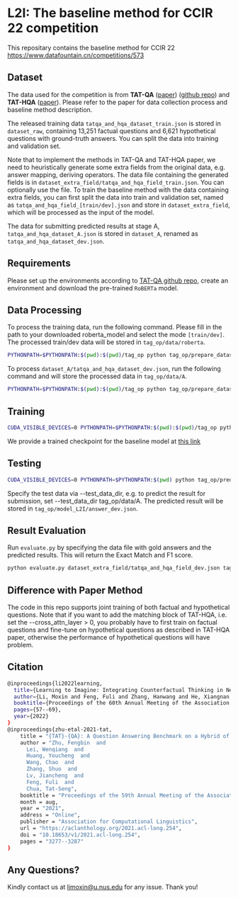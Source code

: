 L2I: The baseline method for CCIR 22 competition
====================

This repositary contains the baseline method for CCIR 22 https://www.datafountain.cn/competitions/573

## Dataset
The data used for the competition is from **TAT-QA** ([paper](https://aclanthology.org/2021.acl-long.254.pdf)) ([github repo](https://github.com/NExTplusplus/TAT-QA)) and **TAT-HQA** ([paper](https://aclanthology.org/2022.acl-long.5.pdf)). Please refer to the paper for data collection process and baseline method description.

The released training data `tatqa_and_hqa_dataset_train.json` is stored in `dataset_raw`, containing 13,251 factual questions and 6,621 hypothetical questions with ground-truth answers. You can split the data into training and validation set. 

Note that to implement the methods in TAT-QA and TAT-HQA paper, we need to heuristically generate some extra fields from the original data, e.g. answer mapping, deriving operators. The data file containing the generated fields is in `dataset_extra_field/tatqa_and_hqa_field_train.json`. You can optionally use the file. To train the baseline method with the data containing extra fields, you can first split the data into train and validation set, named as `tatqa_and_hqa_field_[train/dev].json` and store in `dataset_extra_field`, which will be processed as the input of the model. 

The data for submitting predicted results at stage A, `tatqa_and_hqa_dataset_A.json` is stored in `dataset_A`, renamed as `tatqa_and_hqa_dataset_dev.json`. 

## Requirements
Please set up the environments according to [TAT-QA github repo](https://github.com/NExTplusplus/TAT-QA), create an environment and download the pre-trained `RoBERTa` model. 

## Data Processing

To process the training data, run the following command. Please fill in the path to your downloaded roberta_model and select the mode `[train/dev]`. The processed train/dev data will be stored in `tag_op/data/roberta`. 
```bash
PYTHONPATH=$PYTHONPATH:$(pwd):$(pwd)/tag_op python tag_op/prepare_dataset.py --input_path ./dataset_extra_field --output_dir tag_op/data/roberta --encoder roberta --roberta_model path_to_roberta_model --mode [train/dev]
```
To process `dataset_A/tatqa_and_hqa_dataset_dev.json`, run the following command and will store the processed data in `tag_op/data/A`. 
```bash
PYTHONPATH=$PYTHONPATH:$(pwd):$(pwd)/tag_op python tag_op/prepare_dataset.py --input_path ./dataset_A --output_dir tag_op/data/A --encoder roberta --roberta_model path_to_roberta_model --mode dev --data_format tatqa_and_hqa_dataset_{}.json
```

## Training

```bash
CUDA_VISIBLE_DEVICES=0 PYTHONPATH=$PYTHONPATH:$(pwd):$(pwd)/tag_op python tag_op/trainer.py --data_dir tag_op/data/roberta --save_dir tag_op/model_L2I --batch_size 32 --eval_batch_size 32 --max_epoch 50 --warmup 0.06 --optimizer adam --learning_rate 5e-4  --weight_decay 5e-5 --seed 123 --gradient_accumulation_steps 4 --bert_learning_rate 1.5e-5 --bert_weight_decay 0.01 --log_per_updates 100 --eps 1e-6  --encoder roberta --test_data_dir tag_op/data/roberta/ --roberta_model path_to_roberta_model 
```
We provide a trained checkpoint for the baseline model at [this link](https://drive.google.com/file/d/1VzYy1a_PbOUnqZZLNW58jpWTFL8PRc3B/view?usp=sharing)

## Testing

```bash
CUDA_VISIBLE_DEVICES=0 PYTHONPATH=$PYTHONPATH:$(pwd) python tag_op/predictor.py --data_dir tag_op/data/roberta --test_data_dir tag_op/data/roberta --save_dir tag_op/model_L2I --eval_batch_size 32 --model_path tag_op/model_L2I --encoder roberta --roberta_model path_to_roberta_model
```

Specify the test data via --test_data_dir, e.g. to predict the result for submission, set --test_data_dir tag_op/data/A. The predicted result will be stored in `tag_op/model_L2I/answer_dev.json`. 

## Result Evaluation

Run `evaluate.py` by specifying the data file with gold answers and the predicted results. This will return the Exact Match and F1 score. 

```bash
python evaluate.py dataset_extra_field/tatqa_and_hqa_field_dev.json tag_op/model_L2I/answer_dev.json 0
```

## Difference with Paper Method
The code in this repo supports joint training of both factual and hypothetical questions. Note that if you want to add the matching block of TAT-HQA, i.e. set the --cross_attn_layer > 0, you probably have to first train on factual questions and fine-tune on hypothetical questions as described in TAT-HQA paper, otherwise the performance of hypothetical questions will have problem. 

## Citation 
```bash
@inproceedings{li2022learning,
  title={Learning to Imagine: Integrating Counterfactual Thinking in Neural Discrete Reasoning},
  author={Li, Moxin and Feng, Fuli and Zhang, Hanwang and He, Xiangnan and Zhu, Fengbin and Chua, Tat-Seng},
  booktitle={Proceedings of the 60th Annual Meeting of the Association for Computational Linguistics (Volume 1: Long Papers)},
  pages={57--69},
  year={2022}
}
@inproceedings{zhu-etal-2021-tat,
    title = "{TAT}-{QA}: A Question Answering Benchmark on a Hybrid of Tabular and Textual Content in Finance",
    author = "Zhu, Fengbin  and
      Lei, Wenqiang  and
      Huang, Youcheng  and
      Wang, Chao  and
      Zhang, Shuo  and
      Lv, Jiancheng  and
      Feng, Fuli  and
      Chua, Tat-Seng",
    booktitle = "Proceedings of the 59th Annual Meeting of the Association for Computational Linguistics and the 11th International Joint Conference on Natural Language Processing (Volume 1: Long Papers)",
    month = aug,
    year = "2021",
    address = "Online",
    publisher = "Association for Computational Linguistics",
    url = "https://aclanthology.org/2021.acl-long.254",
    doi = "10.18653/v1/2021.acl-long.254",
    pages = "3277--3287"
}
```
## Any Questions? 
Kindly contact us at [limoxin@u.nus.edu](mailto:limoxin@u.nus.edu) for any issue. Thank you!



